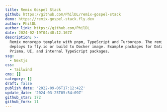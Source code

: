 ```yaml
---
title: Remix Gospel Stack
github: https://github.com/PhilDL/remix-gospel-stack
demo: https://remix-gospel-stack.fly.dev
author: PhilDL
author_link: https://github.com/PhilDL
date: 2024-02-19T04:48:12.167Z
description: >-
  Remix monorepo template with pnpm, TypeScript and Turborepo. The remix app
  deploys to fly.io or build to Docker image. Example packages for Database with
  Prisma, UI, and internal TypeScript packages.
ssg:
  - Nextjs
css:
  - Tailwind
cms: []
category: []
draft: false
publish_date: '2022-09-06T17:12:42Z'
update_date: '2024-03-25T05:54:09Z'
github_star: 172
github_fork: 11
---
```

